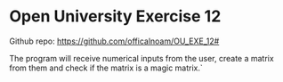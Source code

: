 # Open University Exercise 12

Github repo: https://github.com/officalnoam/OU_EXE_12#

The program will receive numerical inputs from the user, create a matrix from them and check if the matrix is a magic matrix.`
